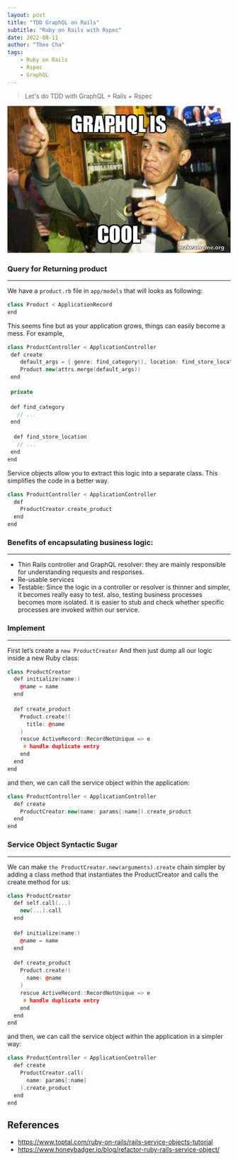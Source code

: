 ```yaml
---
layout: post
title: "TDD GraphQL on Rails"
subtitle: "Ruby on Rails with Rspec"
date: 2022-08-11
author: "Theo Cha"
tags:
    - Ruby on Rails
    - Rspec
    - GraphQL
---
```



> Let's do TDD with GraphQL + Rails + Rspec

![GraphQL is cool](/img/post/graphql-is-cool.jpeg "GraphQL is cool")

### Query for Returning product
----------------------------------------

We have a `product.rb` file in `app/models` that will looks as following:

```cpp
class Product < ApplicationRecord
end
```

This seems fine but as your application grows, things can easily become a mess. For example,

```cpp
class ProductController < ApplicationController
 def create
    default_args = { genre: find_category(), location: find_store_location() }
    Product.new(attrs.merge(default_args))
 end

 private

 def find_category
   // ...
 end

  def find_store_location
   // ...
 end
end
```

Service objects allow you to extract this logic into a separate class. This simplifies the code in a better way.

```cpp
class ProductController < ApplicationController
  def
    ProductCreator.create_product
  end
end

```

### Benefits of encapsulating business logic:
----------------------------------------

- Thin Rails controller and GraphQL resolver: they are mainly responsible for understanding requests and responses.
- Re-usable services
- Testable: Since the logic in a controller or resolver is thinner and simpler, it becomes really easy to test. also, testing business processes becomes more isolated. it is easier to stub and check whether specific processes are invoked within our service.


### Implement
----------------------------------------

First let’s create a `new ProductCreator` And then just dump all our logic inside a new Ruby class:

```cpp
class ProductCreator
  def initialize(name:)
    @name = name
  end

  def create_product
    Product.create!(
      title: @name
    )
    rescue ActiveRecord::RecordNotUnique => e
     # handle duplicate entry
    end
  end
end

```

and then, we can call the service object within the application:

```cpp
class ProductController < ApplicationController
  def create
    ProductCreator.new(name: params[:name]).create_product
  end
end
```

### Service Object Syntactic Sugar
----------------------------------------

We can make `the ProductCreator.new(arguments).create` chain simpler by adding a class method that instantiates the ProductCreator and calls the create method for us:

```cpp
class ProductCreator
  def self.call(...)
    new(...).call
  end

  def initialize(name:)
    @name = name
  end

  def create_product
    Product.create!(
      name: @name
    )
    rescue ActiveRecord::RecordNotUnique => e
     # handle duplicate entry
    end
  end
end
```

and then, we can call the service object within the application in a simpler way:

```cpp
class ProductController < ApplicationController
  def create
    ProductCreator.call(
      name: params[:name]
    ).create_product
  end
end
```

References
----------

- <https://www.toptal.com/ruby-on-rails/rails-service-objects-tutorial>
- <https://www.honeybadger.io/blog/refactor-ruby-rails-service-object/>









